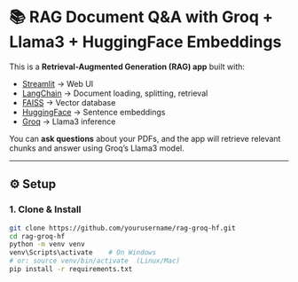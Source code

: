# 📚 RAG Document Q&A with Groq + Llama3 + HuggingFace Embeddings

This is a **Retrieval-Augmented Generation (RAG) app** built with:
- [Streamlit](https://streamlit.io/) → Web UI  
- [LangChain](https://www.langchain.com/) → Document loading, splitting, retrieval  
- [FAISS](https://github.com/facebookresearch/faiss) → Vector database  
- [HuggingFace](https://huggingface.co/) → Sentence embeddings  
- [Groq](https://groq.com/) → Llama3 inference  

You can **ask questions** about your PDFs, and the app will retrieve relevant chunks and answer using Groq’s Llama3 model.

---

## ⚙️ Setup

### 1. Clone & Install
```bash
git clone https://github.com/yourusername/rag-groq-hf.git
cd rag-groq-hf
python -m venv venv
venv\Scripts\activate    # On Windows
# or: source venv/bin/activate  (Linux/Mac)
pip install -r requirements.txt

